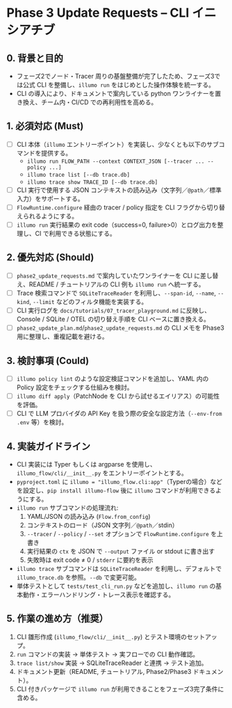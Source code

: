# Phase 3 Update Requests – CLI イニシアチブ

## 0. 背景と目的
- フェーズ2でノード・Tracer 周りの基盤整備が完了したため、フェーズ3では公式 CLI を整備し、`illumo run` をはじめとした操作体験を統一する。
- CLI の導入により、ドキュメントで案内している python ワンライナーを置き換え、チーム内・CI/CD での再利用性を高める。

## 1. 必須対応 (Must)
- [ ] CLI 本体（`illumo` エントリーポイント）を実装し、少なくとも以下のサブコマンドを提供する。
  - `illumo run FLOW_PATH --context CONTEXT_JSON [--tracer ... --policy ...]`
  - `illumo trace list [--db trace.db]`
  - `illumo trace show TRACE_ID [--db trace.db]`
- [ ] CLI 実行で使用する JSON コンテキストの読み込み（文字列／`@path`／標準入力）をサポートする。
- [ ] `FlowRuntime.configure` 経由の tracer / policy 指定を CLI フラグから切り替えられるようにする。
- [ ] `illumo run` 実行結果の exit code（success=0, failure>0）とログ出力を整理し、CI で利用できる状態にする。

## 2. 優先対応 (Should)
- [ ] `phase2_update_requests.md` で案内していたワンライナーを CLI に差し替え、README / チュートリアルの CLI 例も `illumo run` へ統一する。
- [ ] Trace 検索コマンドで `SQLiteTraceReader` を利用し、`--span-id`, `--name`, `--kind`, `--limit` などのフィルタ機能を実装する。
- [ ] CLI 実行ログを `docs/tutorials/07_tracer_playground.md` に反映し、Console / SQLite / OTEL の切り替え手順を CLI ベースに置き換える。
- [ ] `phase2_update_plan.md`/`phase2_update_requests.md` の CLI メモを Phase3 用に整理し、重複記載を避ける。

## 3. 検討事項 (Could)
- [ ] `illumo policy lint` のような設定検証コマンドを追加し、YAML 内の Policy 設定をチェックする仕組みを検討。
- [ ] `illumo diff apply`（PatchNode を CLI から試せるエイリアス）の可能性を評価。
- [ ] CLI で LLM プロバイダの API Key を扱う際の安全な設定方法（`--env-from .env` 等）を検討。

## 4. 実装ガイドライン
- CLI 実装には Typer もしくは argparse を使用し、`illumo_flow/cli/__init__.py` をエントリーポイントとする。
- `pyproject.toml` に `illumo = "illumo_flow.cli:app"`（Typerの場合）などを設定し、`pip install illumo-flow` 後に `illumo` コマンドが利用できるようにする。
- `illumo run` サブコマンドの処理流れ:
  1. YAML/JSON の読み込み (`Flow.from_config`)
  2. コンテキストのロード（JSON 文字列／`@path`／stdin）
  3. `--tracer` / `--policy` / `--set` オプションで `FlowRuntime.configure` を上書き
  4. 実行結果の `ctx` を JSON で `--output` ファイル or stdout に書き出す
  5. 失敗時は exit code ≠ 0 / `stderr` に要約を表示
- `illumo trace` サブコマンドは `SQLiteTraceReader` を利用し、デフォルトで `illumo_trace.db` を参照。`--db` で変更可能。
- 単体テストとして `tests/test_cli_run.py` などを追加し、`illumo run` の基本動作・エラーハンドリング・トレース表示を確認する。

## 5. 作業の進め方（推奨）
1. CLI 雛形作成 (`illumo_flow/cli/__init__.py`) とテスト環境のセットアップ。
2. `run` コマンドの実装 → 単体テスト → 実フローでの CLI 動作確認。
3. `trace list/show` 実装 → SQLiteTraceReader と連携 → テスト追加。
4. ドキュメント更新（README, チュートリアル, Phase2/Phase3 ドキュメント）。
5. CLI 付きパッケージで `illumo run` が利用できることをフェーズ3完了条件に含める。
